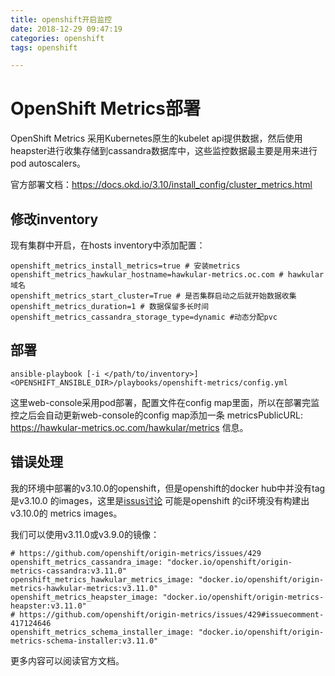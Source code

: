 ```yaml
---
title: openshift开启监控
date: 2018-12-29 09:47:19
categories: openshift
tags: openshift

---
```


# OpenShift Metrics部署

OpenShift Metrics 采用Kubernetes原生的kubelet api提供数据，然后使用 heapster进行收集存储到cassandra数据库中，这些监控数据最主要是用来进行 pod autoscalers。

官方部署文档：https://docs.okd.io/3.10/install_config/cluster_metrics.html
## 修改inventory
现有集群中开启，在hosts inventory中添加配置：

```
openshift_metrics_install_metrics=true # 安装metrics
openshift_metrics_hawkular_hostname=hawkular-metrics.oc.com # hawkular域名
openshift_metrics_start_cluster=True # 是否集群启动之后就开始数据收集
openshift_metrics_duration=1 # 数据保留多长时间
openshift_metrics_cassandra_storage_type=dynamic #动态分配pvc

```
## 部署
```
ansible-playbook [-i </path/to/inventory>] <OPENSHIFT_ANSIBLE_DIR>/playbooks/openshift-metrics/config.yml 
```

这里web-console采用pod部署，配置文件在config map里面，所以在部署完监控之后会自动更新web-console的config map添加一条 metricsPublicURL: https://hawkular-metrics.oc.com/hawkular/metrics 信息。   

## 错误处理
我的环境中部署的v3.10.0的openshift，但是openshift的docker hub中并没有tag是v3.10.0 的images，这里是[issus讨论](https://github.com/openshift/origin-metrics/issues/429)  可能是openshift 的ci环境没有构建出v3.10.0的 metrics images。

我们可以使用v3.11.0或v3.9.0的镜像：
```
# https://github.com/openshift/origin-metrics/issues/429
openshift_metrics_cassandra_image: "docker.io/openshift/origin-metrics-cassandra:v3.11.0"
openshift_metrics_hawkular_metrics_image: "docker.io/openshift/origin-metrics-hawkular-metrics:v3.11.0"
openshift_metrics_heapster_image: "docker.io/openshift/origin-metrics-heapster:v3.11.0"
# https://github.com/openshift/origin-metrics/issues/429#issuecomment-417124646
openshift_metrics_schema_installer_image: "docker.io/openshift/origin-metrics-schema-installer:v3.11.0"
```


更多内容可以阅读官方文档。

